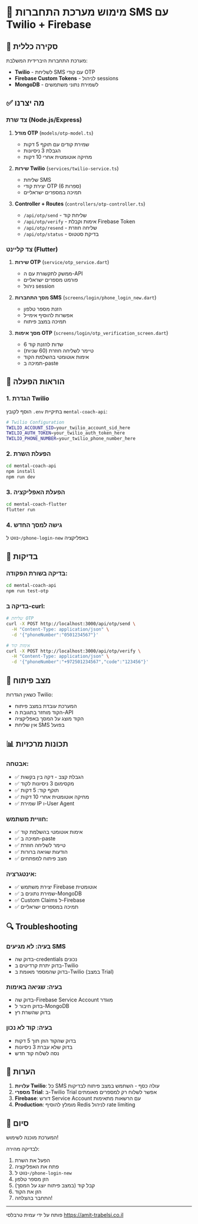 # 📱 מימוש מערכת התחברות SMS עם Twilio + Firebase

## 🎯 סקירה כללית

מערכת התחברות היברידית המשלבת:
- **Twilio** - לשליחת SMS עם קודי OTP
- **Firebase Custom Tokens** - לניהול sessions
- **MongoDB** - לשמירת נתוני משתמשים

## ✅ מה יצרנו

### צד שרת (Node.js/Express)
1. **מודל OTP** (`models/otp-model.ts`)
   - שמירת קודים עם תוקף 5 דקות
   - הגבלת 3 ניסיונות
   - מחיקה אוטומטית אחרי 10 דקות

2. **שירות Twilio** (`services/twilio-service.ts`)
   - שליחת SMS
   - יצירת קודי OTP (6 ספרות)
   - תמיכה במספרים ישראליים

3. **Controller + Routes** (`controllers/otp-controller.ts`)
   - `/api/otp/send` - שליחת קוד
   - `/api/otp/verify` - אימות וקבלת Firebase Token
   - `/api/otp/resend` - שליחה חוזרת
   - `/api/otp/status` - בדיקת סטטוס

### צד קליינט (Flutter)
1. **שירות OTP** (`service/otp_service.dart`)
   - ממשק לתקשורת עם ה-API
   - פורמט מספרים ישראליים
   - ניהול session

2. **מסך התחברות SMS** (`screens/login/phone_login_new.dart`)
   - הזנת מספר טלפון
   - אפשרות להוסיף אימייל
   - תמיכה במצב פיתוח

3. **מסך אימות OTP** (`screens/login/otp_verification_screen.dart`)
   - 6 שדות להזנת קוד
   - טיימר לשליחה חוזרת (60 שניות)
   - אימות אוטומטי בהשלמת הקוד
   - תמיכה ב-paste

## 🚀 הוראות הפעלה

### 1. הגדרת Twilio

הוסף לקובץ `.env` בתיקיית `mental-coach-api`:

```bash
# Twilio Configuration
TWILIO_ACCOUNT_SID=your_twilio_account_sid_here
TWILIO_AUTH_TOKEN=your_twilio_auth_token_here
TWILIO_PHONE_NUMBER=your_twilio_phone_number_here
```

### 2. הפעלת השרת

```bash
cd mental-coach-api
npm install
npm run dev
```

### 3. הפעלת האפליקציה

```bash
cd mental-coach-flutter
flutter run
```

### 4. גישה למסך החדש

נווט ל-`/phone-login-new` באפליקציה

## 🧪 בדיקות

### בדיקה בשורת הפקודה:
```bash
cd mental-coach-api
npm run test-otp
```

### בדיקה ב-curl:
```bash
# שליחת OTP
curl -X POST http://localhost:3000/api/otp/send \
  -H "Content-Type: application/json" \
  -d '{"phoneNumber":"0501234567"}'

# אימות קוד
curl -X POST http://localhost:3000/api/otp/verify \
  -H "Content-Type: application/json" \
  -d '{"phoneNumber":"+972501234567","code":"123456"}'
```

## 🔧 מצב פיתוח

כשאין הגדרות Twilio:
- המערכת עובדת במצב פיתוח
- הקוד מוחזר בתגובת ה-API
- הקוד מוצג על המסך באפליקציה
- אין שליחת SMS בפועל

## 📊 תכונות מרכזיות

### אבטחה:
- ✅ הגבלת קצב - דקה בין בקשות
- ✅ מקסימום 3 ניסיונות לקוד
- ✅ תוקף קוד: 5 דקות
- ✅ מחיקה אוטומטית אחרי 10 דקות
- ✅ שמירת IP ו-User Agent

### חוויית משתמש:
- ✅ אימות אוטומטי בהשלמת קוד
- ✅ תמיכה ב-paste
- ✅ טיימר לשליחה חוזרת
- ✅ הודעות שגיאה ברורות
- ✅ מצב פיתוח למפתחים

### אינטגרציה:
- ✅ יצירת משתמש Firebase אוטומטית
- ✅ שמירת נתונים ב-MongoDB
- ✅ Custom Claims ל-Firebase
- ✅ תמיכה במספרים ישראליים

## 🔍 Troubleshooting

### בעיה: לא מגיעים SMS
- בדוק שה-credentials נכונים
- בדוק יתרת קרדיטים ב-Twilio
- בדוק שהמספר מאומת ב-Twilio (במצב Trial)

### בעיה: שגיאה באימות
- בדוק שה-Firebase Service Account מוגדר
- בדוק חיבור ל-MongoDB
- בדוק שהשרת רץ

### בעיה: קוד לא נכון
- בדוק שהקוד הוזן תוך 5 דקות
- בדוק שלא עברת 3 ניסיונות
- נסה לשלוח קוד חדש

## 📝 הערות

1. **עלויות Twilio**: כל SMS עולה כסף - השתמש במצב פיתוח לבדיקות
2. **מספרי Trial**: ב-Twilio Trial אפשר לשלוח רק למספרים מאומתים
3. **Firebase**: דורש Service Account עם הרשאות מתאימות
4. **Production**: מומלץ להוסיף Redis לניהול rate limiting

## 🎉 סיום

המערכת מוכנה לשימוש! 

לבדיקה מהירה:
1. הפעל את השרת
2. פתח את האפליקציה
3. נווט ל-`/phone-login-new`
4. הזן מספר טלפון
5. קבל קוד (במצב פיתוח יוצג על המסך)
6. הזן את הקוד
7. התחבר בהצלחה!

---
פותח על ידי עמית טרבלסי
https://amit-trabelsi.co.il